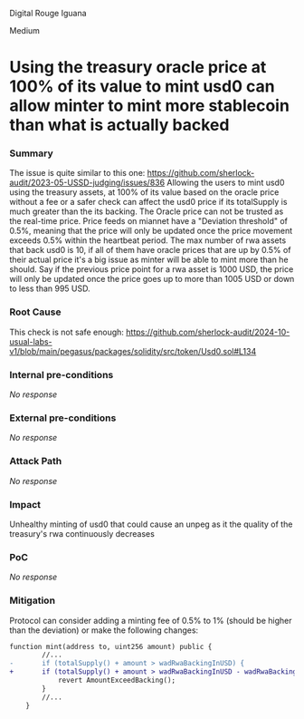 Digital Rouge Iguana

Medium

# Using the treasury oracle price at 100% of its value to mint usd0 can allow minter to mint more stablecoin than what is actually backed

### Summary

The issue is quite similar to this one:  https://github.com/sherlock-audit/2023-05-USSD-judging/issues/836
Allowing the users to mint usd0 using the treasury assets, at 100% of its value based on the oracle price without a fee or a safer check can affect the usd0 price if its totalSupply is much greater than the its backing.
The Oracle price can not be trusted as the real-time price.
Price feeds on miannet have a "Deviation threshold" of 0.5%, meaning that the price will only be updated once the price movement exceeds 0.5% within the heartbeat period. The max number of rwa assets that back usd0 is 10, if all of them have oracle prices that are up by 0.5% of their actual price it's a big issue as minter will be able to mint more than he should. Say if the previous price point for a rwa asset is 1000 USD, the price will only be updated once the price goes up to more than 1005 USD or down to less than 995 USD.

### Root Cause

This check is not safe enough:
https://github.com/sherlock-audit/2024-10-usual-labs-v1/blob/main/pegasus/packages/solidity/src/token/Usd0.sol#L134

### Internal pre-conditions

_No response_

### External pre-conditions

_No response_

### Attack Path

_No response_

### Impact

Unhealthy minting of usd0 that could cause an unpeg as it the quality of the treasury's rwa continuously decreases

### PoC

_No response_

### Mitigation

Protocol can consider adding a minting fee of 0.5% to 1% (should be higher than the deviation) or make the following changes:
```diff
function mint(address to, uint256 amount) public {
        //...
-       if (totalSupply() + amount > wadRwaBackingInUSD) {
+       if (totalSupply() + amount > wadRwaBackingInUSD - wadRwaBackingInUSD/200) {
            revert AmountExceedBacking();
        }
        //...
    }
```